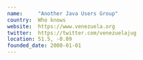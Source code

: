 ```yaml
---
name:     "Another Java Users Group"
country:  Who knows
website:  https://www.venezuela.org
twitter:  https://twitter.com/venezuelajug
location: 51.5, -0.09
founded_date: 2000-01-01
---
```

